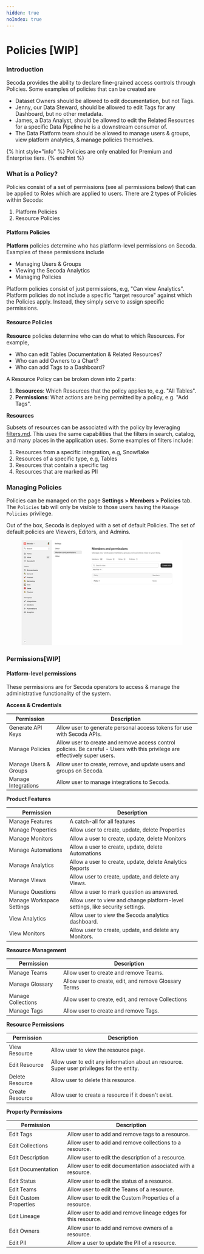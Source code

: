 ```yaml
---
hidden: true
noIndex: true
---
```


# Policies \[WIP]

### Introduction[​](https://datahubproject.io/docs/authorization/policies#introduction) <a href="#introduction" id="introduction"></a>

Secoda provides the ability to declare fine-grained access controls through Policies. Some examples of policies that can be created are

* Dataset Owners should be allowed to edit documentation, but not Tags.
* Jenny, our Data Steward, should be allowed to edit Tags for any Dashboard, but no other metadata.
* James, a Data Analyst, should be allowed to edit the Related Resources for a specific Data Pipeline he is a downstream consumer of.
* The Data Platform team should be allowed to manage users & groups, view platform analytics, & manage policies themselves.

{% hint style="info" %}
Policies are only enabled for Premium and Enterprise tiers.
{% endhint %}

### What is a Policy?[​](https://datahubproject.io/docs/authorization/policies#what-is-a-policy) <a href="#what-is-a-policy" id="what-is-a-policy"></a>

Policies consist of a set of permissions (see all permissions below) that can be applied to Roles which are applied to users. There are 2 types of Policies within Secoda:

1. Platform Policies
2. Resource Policies

#### Platform Policies[​](https://datahubproject.io/docs/authorization/policies#platform-policies) <a href="#platform-policies" id="platform-policies"></a>

**Platform** policies determine who has platform-level permissions on Secoda. Examples of these permissions include

* Managing Users & Groups
* Viewing the Secoda Analytics
* Managing Policies&#x20;

Platform policies consist of just permissions, e.g, "Can view Analytics". Platform policies do not include a specific "target resource" against which the Policies apply. Instead, they simply serve to assign specific permissions.

#### Resource Policies[​](https://datahubproject.io/docs/authorization/policies#metadata-policies) <a href="#metadata-policies" id="metadata-policies"></a>

**Resource** policies determine who can do what to which Resources. For example,

* Who can edit Tables Documentation & Related Resources?
* Who can add Owners to a Chart?
* Who can add Tags to a Dashboard?

A Resource Policy can be broken down into 2 parts:

1. **Resources**: Which Resources that the policy applies to, e.g. "All Tables".
2. **Permissions**: What actions are being permitted by a policy, e.g. "Add Tags".

**Resources**[**​**](https://datahubproject.io/docs/authorization/policies#resources)

Subsets of resources can be associated with the policy by leveraging [filters.md](filters.md "mention"). This uses the same capabilities that the filters in search, catalog, and many places in the application uses. Some examples of filters include:

1. Resources from a specific integration, e.g, Snowflake
2. Resources of a specific type, e.g, Tables
3. Resources that contain a specific tag
4. Resources that are marked as PII

### Managing Policies[​](https://datahubproject.io/docs/authorization/policies#managing-policies) <a href="#managing-policies" id="managing-policies"></a>

Policies can be managed on the page **Settings > Members > Policies** tab. The `Policies` tab will only be visible to those users having the `Manage Policies` privilege.

Out of the box, Secoda is deployed with a set of default Policies. The set of default policies are Viewers, Editors, and Admins.

<figure><img src="../.gitbook/assets/Policy.png" alt=""><figcaption></figcaption></figure>

### Permissions[​](https://datahubproject.io/docs/authorization/policies#reference) \[WIP] <a href="#reference" id="reference"></a>

#### Platform-level permissions[​](https://datahubproject.io/docs/authorization/policies#platform-level-privileges) <a href="#platform-level-privileges" id="platform-level-privileges"></a>

These permissions are for Secoda operators to access & manage the administrative functionality of the system.

**Access & Credentials**[**​**](https://datahubproject.io/docs/authorization/policies#access--credentials)

| Permission            | Description                                                                                                                  |
| --------------------- | ---------------------------------------------------------------------------------------------------------------------------- |
| Generate API Keys     | Allow user to generate personal access tokens for use with Secoda APIs.                                                      |
| Manage Policies       | Allow user to create and remove access control policies. Be careful - Users with this privilege are effectively super users. |
| Manage Users & Groups | Allow user to create, remove, and update users and groups on Secoda.                                                         |
| Manage Integrations   | Allow user to manage integrations to Secoda.                                                                                 |

**Product Features**[**​**](https://datahubproject.io/docs/authorization/policies#product-features)

| Permission                | Description                                                                    |
| ------------------------- | ------------------------------------------------------------------------------ |
| Manage Features           | A catch-all for all features                                                   |
| Manage Properties         | Allow user to create, update, delete Properties                                |
| Manage Monitors           | Allow a user to create, update, delete Monitors                                |
| Manage Automations        | Allow a user to create, update, delete Automations                             |
| Manage Analytics          | Allow a user to create, update, delete Analytics Reports                       |
| Manage Views              | Allow user to create, update, and delete any Views.                            |
| Manage Questions          | Allow a user to mark question as answered.                                     |
| Manage Workspace Settings | Allow user to view and change platform-level settings, like security settings. |
| View Analytics            | Allow user to view the Secoda analytics dashboard.                             |
| View Monitors             | Allow user to create, update, and delete any Monitors.                         |

**Resource Management**[**​**](https://datahubproject.io/docs/authorization/policies#entity-management)

| Permission         | Description                                           |
| ------------------ | ----------------------------------------------------- |
| Manage Teams       | Allow user to create and remove Teams.                |
| Manage Glossary    | Allow user to create, edit, and remove Glossary Terms |
| Manage Collections | Allow user to create, edit, and remove Collections    |
| Manage Tags        | Allow user to create and remove Tags.                 |



**Resource Permissions**[**​**](https://datahubproject.io/docs/authorization/policies#entity-privileges)

| Permission      | Description                                                                                 |
| --------------- | ------------------------------------------------------------------------------------------- |
| View Resource   | Allow user to view the resource page.                                                       |
| Edit Resource   | Allow user to edit any information about an resource. Super user privileges for the entity. |
| Delete Resource | Allow user to delete this resource.                                                         |
| Create Resource | Allow user to create a resource if it doesn't exist.                                        |

**Property Permissions**[**​**](https://datahubproject.io/docs/authorization/policies#aspect-privileges)

| Permission             | Description                                                   |
| ---------------------- | ------------------------------------------------------------- |
| Edit Tags              | Allow user to add and remove tags to a resource.              |
| Edit Collections       | Allow user to add and remove collections to a resource.       |
| Edit Description       | Allow user to edit the description of a resource.             |
| Edit Documentation     | Allow user to edit documentation associated with a resource.  |
| Edit Status            | Allow user to edit the status of a resource.                  |
| Edit Teams             | Allow user to edit the Teams of a resource.                   |
| Edit Custom Properties | Allow user to edit the Custom Properties of a resource.       |
| Edit Lineage           | Allow user to add and remove lineage edges for this resource. |
| Edit Owners            | Allow user to add and remove owners of a resource.            |
| Edit PII               | Allow a user to update the PII of a resource.                 |
